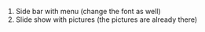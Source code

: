 1. Side bar with menu (change the font as well)
2. Slide show with pictures (the pictures are already there)
